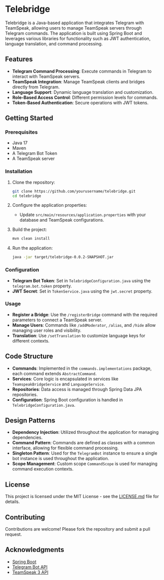 # Telebridge

Telebridge is a Java-based application that integrates Telegram with TeamSpeak, allowing users to manage TeamSpeak servers through Telegram commands. The application is built using Spring Boot and leverages various libraries for functionality such as JWT authentication, language translation, and command processing.

## Features

- **Telegram Command Processing**: Execute commands in Telegram to interact with TeamSpeak servers.
- **TeamSpeak Integration**: Manage TeamSpeak clients and bridges directly from Telegram.
- **Language Support**: Dynamic language translation and customization.
- **Role-Based Access Control**: Different permission levels for commands.
- **Token-Based Authentication**: Secure operations with JWT tokens.

## Getting Started

### Prerequisites

- Java 17
- Maven
- A Telegram Bot Token
- A TeamSpeak server

### Installation

1. Clone the repository:
   ```bash
   git clone https://github.com/yourusername/telebridge.git
   cd telebridge
   ```

2. Configure the application properties:
   - Update `src/main/resources/application.properties` with your database and TeamSpeak configurations.

3. Build the project:
   ```bash
   mvn clean install
   ```

4. Run the application:
   ```bash
   java -jar target/telebridge-0.0.2-SNAPSHOT.jar
   ```

### Configuration

- **Telegram Bot Token**: Set in `TelebridgeConfiguration.java` using the `telegram.bot.token` property.
- **JWT Secret**: Set in `TokenService.java` using the `jwt.secret` property.

### Usage

- **Register a Bridge**: Use the `/registerBridge` command with the required parameters to connect a TeamSpeak server.
- **Manage Users**: Commands like `/addModerator`, `/alias`, and `/hide` allow managing user roles and visibility.
- **Translation**: Use `/setTranslation` to customize language keys for different contexts.

## Code Structure

- **Commands**: Implemented in the `commands.implementations` package, each command extends `AbstractCommand`.
- **Services**: Core logic is encapsulated in services like `TeamspeakBridgeService` and `LanguageService`.
- **Repositories**: Data access is managed through Spring Data JPA repositories.
- **Configuration**: Spring Boot configuration is handled in `TelebridgeConfiguration.java`.

## Design Patterns

- **Dependency Injection**: Utilized throughout the application for managing dependencies.
- **Command Pattern**: Commands are defined as classes with a common interface, allowing for flexible command processing.
- **Singleton Pattern**: Used for the `TelegramBot` instance to ensure a single bot instance is used throughout the application.
- **Scope Management**: Custom scope `CommandScope` is used for managing command execution contexts.

## License

This project is licensed under the MIT License - see the [LICENSE.md](LICENSE.md) file for details.

## Contributing

Contributions are welcome! Please fork the repository and submit a pull request.

## Acknowledgments

- [Spring Boot](https://spring.io/projects/spring-boot)
- [Telegram Bot API](https://core.telegram.org/bots/api)
- [TeamSpeak 3 API](https://www.teamspeak.com/en/integrations/)
